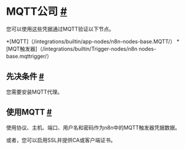 


 MQTT公司
 [#](#mqtt "永久链接")
===================================



 您可以使用这些凭据通过MQTT验证以下节点。
 


*[MQTT]（/integrations/builtin/app-nodes/n8n-nodes-base.MQTT/）
*[MQT触发器]（/integrations/builtin/Trigger-nodes/n8n nodes-base.mqttrigger/）



 先决条件
 [#](#先决条件 "永久链接")
-----------------------------------------------------



 您需要安装MQTT代理。
 



 使用MQTT
 [#](#使用mqtt "永久链接")
-----------------------------------------------



 使用协议、主机、端口、用户名和密码作为n8n中的MQTT触发器凭据数据。
 



 或者，您可以启用SSL并提供CA或客户端证书。
 




